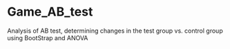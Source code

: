# Game_AB_test
Analysis of AB test, determining changes in the test group vs. control group using BootStrap and ANOVA
